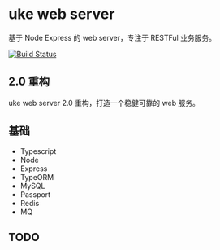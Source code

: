 # uke web server

基于 Node Express 的 web server，专注于 RESTFul 业务服务。

[![Build Status](https://travis-ci.org/SANGET/uke-web-server.svg?branch=master)](https://travis-ci.org/SANGET/uke-web-server)

## 2.0 重构

uke web server 2.0 重构，打造一个稳健可靠的 web 服务。

## 基础

- Typescript
- Node
- Express
- TypeORM
- MySQL
- Passport
- Redis
- MQ

## TODO
